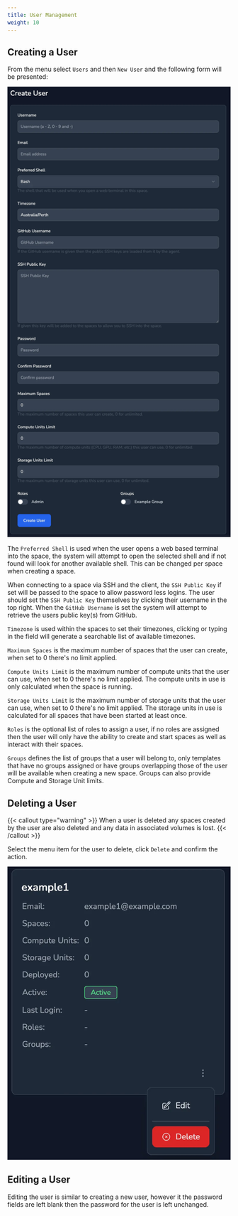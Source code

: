 ```yaml
---
title: User Management
weight: 10
---
```


## Creating a User

From the menu select `Users` and then `New User` and the following form will be presented:

![Creating a New User](create-user.webp)

The `Preferred Shell` is used when the user opens a web based terminal into the space, the system will attempt to open the selected shell and if not found will look for another available shell. This can be changed per space when creating a space.

When connecting to a space via SSH and the client, the `SSH Public Key` if set will be passed to the space to allow password less logins. The user should set the `SSH Public Key` themselves by clicking their username in the top right. When the `GitHub Username` is set the system will attempt to retrieve the users public key(s) from GitHub.

`Timezone` is used within the spaces to set their timezones, clicking or typing in the field will generate a searchable list of available timezones.

`Maximum Spaces` is the maximum number of spaces that the user can create, when set to 0 there's no limit applied.

`Compute Units Limit` is the maximum number of compute units that the user can use, when set to 0 there's no limit applied. The compute units in use is only calculated when the space is running.

`Storage Units Limit` is the maximum number of storage units that the user can use, when set to 0 there's no limit applied. The storage units in use is calculated for all spaces that have been started at least once.

`Roles` is the optional list of roles to assign a user, if no roles are assigned then the user will only have the ability to create and start spaces as well as interact with their spaces.

`Groups` defines the list of groups that a user will belong to, only templates that have no groups assigned or have groups overlapping those of the user will be available when creating a new space. Groups can also provide Compute and Storage Unit limits.

## Deleting a User

{{< callout type="warning" >}}
  When a user is deleted any spaces created by the user are also deleted and any data in associated volumes is lost.
{{< /callout >}}

Select the menu item for the user to delete, click `Delete` and confirm the action.

![Delete User](user-menu.webp)

## Editing a User

Editing the user is similar to creating a new user, however it the password fields are left blank then the password for the user is left unchanged.
